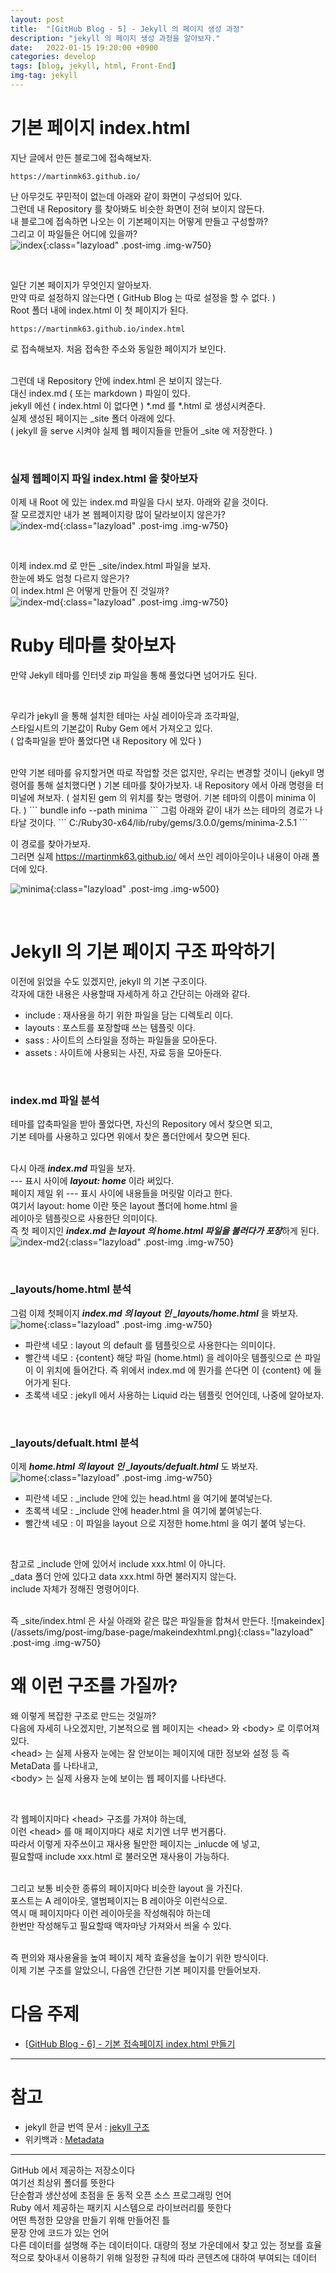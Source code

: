 ```yaml
---
layout: post
title:  "[GitHub Blog - 5] - Jekyll 의 페이지 생성 과정"
description: "jekyll 의 페이지 생성 과정을 알아보자."
date:   2022-01-15 19:20:00 +0900
categories: develop
tags: [blog, jekyll, html, Front-End]
img-tag: jekyll
---
```


# 기본 페이지 index.html  

지난 글에서 만든 블로그에 접속해보자.   
```
https://martinmk63.github.io/
```
난 아무것도 꾸민적이 없는데 아래와 같이 화면이 구성되어 있다.  
그런데 내 <span class="tooltip" id="id-1">Repository</span> 를 찾아봐도 비슷한 화면이 전혀 보이지 않든다.  
내 블로그에 접속하면 나오는 이 기본페이지는 어떻게 만들고 구성할까?    
그리고 이 파일들은 어디에 있을까?   
![index](/assets/img/post-img/base-page/index.png){:class="lazyload" .post-img .img-w750}


<br>

일단 기본 페이지가 무엇인지 알아보자.  
만약 따로 설정하지 않는다면 ( GitHub Blog 는 따로 설정을 할 수 없다. )  
<span class="tooltip" id="id-2">Root</span> 폴더 내에  index.html 이 첫 페이지가 된다.  
```
https://martinmk63.github.io/index.html
```
로 접속해보자. 처음 접속한 주소와 동일한 페이지가 보인다.  
<br>

그런데 내 Repository 안에 index.html 은 보이지 않는다.  
대신 index.md ( 또는 markdown ) 파일이 있다.  
jekyll 에선 ( index.html 이 없다면 ) *.md 를 *.html 로 생성시켜준다.  
실제 생성된 페이지는 _site 폴더 아래에 있다.  
( jekyll 을 serve 시켜야 실제 웹 페이지들을 만들어 _site 에 저장한다. )  

<br>

### 실제 웹페이지 파일 index.html 을 찾아보자

이제 내 Root 에 있는 index.md 파일을 다시 보자. 아래와 같을 것이다.  
잘 모르겠지만 내가 본 웹페이지랑 많이 달라보이지 않은가?  
![index-md](/assets/img/post-img/base-page/indexmd.png){:class="lazyload" .post-img .img-w750}  

<br>

이제 index.md 로 만든 _site/index.html 파일을 보자.   
한눈에 봐도 엄청 다르지 않은가?  
이 index.html 은 어떻게 만들어 진 것일까?  
![index-md](/assets/img/post-img/base-page/indexhtml.png){:class="lazyload" .post-img .img-w750}
<br>


# Ruby 테마를 찾아보자  
만약 Jekyll 테마를 인터넷 zip 파일을 통해 풀었다면 넘어가도 된다.  

<br>

우리가 jekyll 을 통해 설치한 테마는 사실 레이아웃과 조각파일,   
스타일시트의 기본값이 <span class="tooltip" id="id-3">Ruby</span> <span class="tooltip" id="id-4">Gem</span> 에서 가져오고 있다.  
( 압축파일을 받아 풀었다면 내 Repository 에 있다 )  

<br>
만약 기본 테마를 유지할거면 따로 작업할 것은 없지만,  
우리는 변경할 것이니 (jekyll 명령어를 통해 설치했다면 ) 기본 테마를 찾아가보자.  
내 Repository 에서 아래 명령을 터미널에 쳐보자.  
( 설치된 gem 의 위치를 찾는 명령어. 기본 테마의 이름이 minima 이다. )  
```
 bundle info --path minima
```
그럼 아래와 같이 내가 쓰는 테마의 경로가 나타날 것이다.
```
C:/Ruby30-x64/lib/ruby/gems/3.0.0/gems/minima-2.5.1
```  

이 경로를 찾아가보자.  
그러면 실제 https://martinmk63.github.io/ 에서 쓰인 레이아웃이나 내용이 아래 폴더에 있다.  

![minima](/assets/img/post-img/base-page/minima.png){:class="lazyload" .post-img .img-w500}  

<br>

# Jekyll 의 기본 페이지 구조 파악하기

이전에 읽었을 수도 있겠지만, jekyll 의 기본 구조이다.   
각자에 대한 내용은 사용할때 자세하게 하고 간단히는 아래와 같다.  
- include : 재사용을 하기 위한 파일을 담는 디렉토리 이다.
- layouts : 포스트를 포장할때 쓰는 <span class="tooltip" id="id-5">템플릿</span> 이다.
- sass : 사이트의 스타일을 정하는 파일들을 모아둔다.
- assets : 사이트에 사용되는 사진, 자료 등을 모아둔다.

<br>

### index.md 파일 분석

테마를 압축파일을 받아 풀었다면, 자신의 Repository 에서 찾으면 되고,   
기본 테마를 사용하고 있다면 위에서 찾은 폴더안에서 찾으면 된다.  
<br>

다시 아래 ***index.md*** 파일을 보자.   
 --- 표시 사이에 ***layout: home*** 이라 써있다.   
페이지 제일 위 --- 표시 사이에 내용들을 머릿말 이라고 한다.     
여기서 layout: home 이란 뜻은 layout 폴더에 home.html 을   
레이아웃 템플릿으로 사용한단 의미이다.    
즉 첫 페이지인 ***index.md 는 layout 의 home.html 파일을 불러다가 포장***하게 된다.   
![index-md2](/assets/img/post-img/base-page/indexmd.png){:class="lazyload" .post-img .img-w750}  

<br>

### _layouts/home.html 분석

그럼 이제 첫페이지 ***index.md 의 layout 인 _layouts/home.html*** 을 봐보자.
![home](/assets/img/post-img/base-page/home.png){:class="lazyload" .post-img .img-w750}  
- 파란색 네모 : layout 의 default 를 템플릿으로 사용한다는 의미이다.
- 빨간색 네모 : {content} 해당 파일 (home.html) 을 레이아웃 템플릿으로 쓴 파일이 이 위치에 들어간다. 
즉 위에서 index.md 에 뭔가를 쓴다면 이 {content} 에 들어가게 된다.  
- 초록색 네모 : jekyll 에서 사용하는 Liquid 라는 <span class="tooltip" id="id-6">템플릿 언어</span>인데, 나중에 알아보자.  

<br>

### _layouts/defualt.html 분석

이제 ***home.html 의 layout 인 _layouts/defualt.html*** 도 봐보자.  
![home](/assets/img/post-img/base-page/default.png){:class="lazyload" .post-img .img-w750}   
- 피란색 네모 : _include 안에 있는 head.html 을 여기에 붙여넣는다.
- 초록색 네모 : _include 안에 header.html 을 여기에 붙여넣는다.
- 빨간색 네모 : 이 파일을 layout 으로 지정한 home.html 을 여기 붙여 넣는다.  

<br>

참고로 _include 안에 있어서 include xxx.html 이 아니다.  
_data 폴더 안에 있다고 data xxx.html 하면 불러지지 않는다.   
include 자체가 정해진 명령어이다.  


<br>
즉 _site/index.html 은 사실 아래와 같은 많은 파일들을 합쳐서 만든다.  
![makeindex](/assets/img/post-img/base-page/makeindexhtml.png){:class="lazyload" .post-img .img-w750}

<br>

# 왜 이런 구조를 가질까?  

왜 이렇게 복잡한 구조로 만드는 것일까?  
다음에 자세히 나오겠지만, 기본적으로 웹 페이지는 \<head> 와 \<body> 로 이루어져 있다.  
\<head> 는 실제 사용자 눈에는 잘 안보이는 페이지에 대한 정보와 설정 등 즉 <span class="tooltip" id="id-7">MetaData</span> 를 나타내고,  
\<body> 는 실제 사용자 눈에 보이는 웹 페이지를 나타낸다.  

<br>

각 웹페이지마다 \<head> 구조를 가져야 하는데,  
이런 \<head> 를 매 페이지마다 새로 치기엔 너무 번거롭다.  
따라서 이렇게 자주쓰이고 재사용 될만한 페이지는 _inlucde 에 넣고,  
필요할때 include xxx.html 로 불러오면 재사용이 가능하다.  
<br>

그리고 보통 비슷한 종류의 페이지마다 비슷한 layout 을 가진다.  
포스트는 A 레이아웃, 앨범페이지는 B 레이아웃 이런식으로.  
역시 매 페이지마다 이런 레이아웃을 작성해줘야 하는데  
한번만 작성해두고 필요할때 액자마냥 가져와서 씌울 수 있다.  

<br>
즉 편의와 재사용율을 높여 페이지 제작 효율성을 높이기 위한 방식이다.  

<br>
이제 기본 구조를 알았으니, 다음엔 간단한 기본 페이지를 만들어보자.  


# 다음 주제
- [[GitHub Blog - 6] - 기본 접속페이지 index.html 만들기][base-link]

<hr>

# 참고
- jekyll 한글 번역 문서 : [jekyll 구조][jekyll-docu-link]
- 위키백과 : [Metadata][meta-link]

<hr>

<div class="tooltip-desc">
    <div class="tooltip-description" id="desc-1">GitHub 에서 제공하는 저장소이다</div>
    <div class="tooltip-description" id="desc-2">여기선 최상위 폴더를 뜻한다</div>
    <div class="tooltip-description" id="desc-3">
    단순함과 생산성에 초점을 둔 동적 오픈 소스 프로그래밍 언어
    </div>
    <div class="tooltip-description" id="desc-4">
    Ruby 에서 제공하는 패키지 시스템으로 라이브러리를 뜻한다
    </div>    
    <div class="tooltip-description" id="desc-5">
    어떤 특정한 모양을 만들기 위해 만들어진 틀
    </div>
    <div class="tooltip-description" id="desc-6">
    문장 안에 코드가 있는 언어
    </div>
    <div class="tooltip-description" id="desc-7">
    다른 데이터를 설명해 주는 데이터이다. 대량의 정보 가운데에서 찾고 있는 정보를 효율적으로 찾아내서 이용하기 위해 일정한 규칙에 따라 콘텐츠에 대하여 부여되는 데이터
    </div>
</div>

[meta-link]:https://ko.wikipedia.org/wiki/%EB%A9%94%ED%83%80%EB%8D%B0%EC%9D%B4%ED%84%B0
[jekyll-docu-link]: https://jekyllrb-ko.github.io/docs/structure/
[base-link]: /develop/2022/01/17/blog-base-page2.html